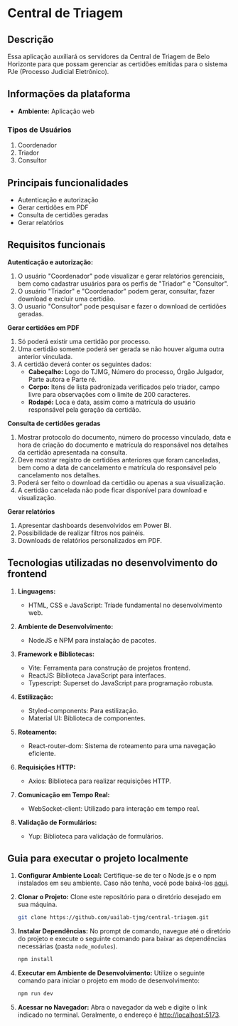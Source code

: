 # Central de Triagem

## Descrição

Essa aplicação auxiliará os servidores da Central de Triagem de Belo Horizonte para que possam gerenciar as certidões emitidas para o sistema PJe (Processo Judicial Eletrônico).

## Informações da plataforma

 - **Ambiente:** Aplicação web

### Tipos de Usuários

1. Coordenador
2. Triador
3. Consultor

## Principais funcionalidades
 
 - Autenticação e autorização
 - Gerar certidões em PDF
 - Consulta de certidões geradas
 - Gerar relatórios

## Requisitos funcionais

**Autenticação e autorização:**

1. O usuário "Coordenador" pode visualizar e gerar relatórios gerenciais, bem como cadastrar usuários para os perfis de "Triador" e "Consultor".
2. O usuário "Triador" e "Coordenador" podem gerar, consultar, fazer download e excluir uma  certidão.
3. O usuario "Consultor" pode pesquisar e fazer o download de certidões geradas.

**Gerar certidões em PDF**

1. Só poderá existir uma certidão por processo.
2. Uma certidão somente poderá ser gerada se não houver alguma outra anterior vinculada.
3. A certidão deverá conter os seguintes dados:
   - **Cabeçalho:** Logo do TJMG, Número do processo, Órgão Julgador, Parte autora e Parte ré.
   - **Corpo:** Itens de lista padronizada verificados pelo triador, campo livre para observações com o limite de 200 caracteres.
   - **Rodapé:** Loca e data, assim como a matrícula do usuário responsável pela geração da certidão.

**Consulta de certidões geradas**

1. Mostrar protocolo do documento, número do processo vinculado, data e hora de criação do documento e matrícula do responsável nos detalhes da certidão apresentada na consulta.
2. Deve mostrar registro de certidões anteriores que foram canceladas, bem como a data de cancelamento e matrícula do responsável pelo cancelamento nos detalhes.
3. Poderá ser feito o download da certidão ou apenas a sua visualização.
4. A certidão cancelada não pode ficar disponível para download e visualização.

**Gerar relatórios**

1. Apresentar dashboards desenvolvidos em Power BI.
2. Possibilidade de realizar filtros nos painéis.
3. Downloads de relatórios personalizados em PDF.

 ## Tecnologias utilizadas no desenvolvimento do frontend

1. **Linguagens:**
   - HTML, CSS e JavaScript: Tríade fundamental no desenvolvimento web.

2. **Ambiente de Desenvolvimento:**
   - NodeJS e NPM para instalação de pacotes.

3. **Framework e Bibliotecas:**
   - Vite: Ferramenta para construção de projetos frontend.
   - ReactJS: Biblioteca JavaScript para interfaces.
   - Typescript: Superset do JavaScript para programação robusta.

4. **Estilização:**
   - Styled-components: Para estilização.
   - Material UI: Biblioteca de componentes.

5. **Roteamento:**
   - React-router-dom: Sistema de roteamento para uma navegação eficiente.

6. **Requisições HTTP:**
   - Axios: Biblioteca para realizar requisições HTTP.

7. **Comunicação em Tempo Real:**
   - WebSocket-client: Utilizado para interação em tempo real.

8. **Validação de Formulários:**
   - Yup: Biblioteca para validação de formulários.

## Guia para executar o projeto localmente

1. **Configurar Ambiente Local:**
   Certifique-se de ter o Node.js e o npm instalados em seu ambiente. Caso não tenha, você pode baixá-los [aqui](https://nodejs.org/).

2. **Clonar o Projeto:**
   Clone este repositório para o diretório desejado em sua máquina.

    ```bash
    git clone https://github.com/uailab-tjmg/central-triagem.git
    ```

3. **Instalar Dependências:**
   No prompt de comando, navegue até o diretório do projeto e execute o seguinte comando para baixar as dependências necessárias (pasta `node_modules`).

    ```bash
    npm install
    ```

4. **Executar em Ambiente de Desenvolvimento:**
   Utilize o seguinte comando para iniciar o projeto em modo de desenvolvimento:

    ```bash
    npm run dev
    ```

5. **Acessar no Navegador:**
   Abra o navegador da web e digite o link indicado no terminal. Geralmente, o endereço é [http://localhost:5173](http://localhost:5173).
